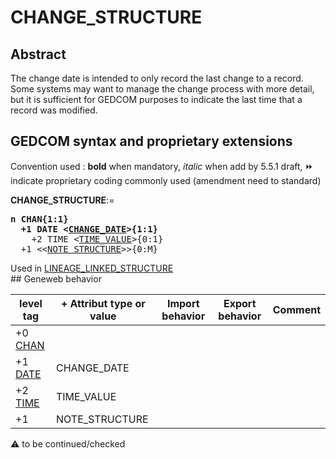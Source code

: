 ﻿# CHANGE_STRUCTURE
## Abstract
The change date is intended to only record the last change to a record.  Some systems may want to
manage the change process with more detail, but it is sufficient for GEDCOM purposes to indicate
the last time that a record was modified.


## GEDCOM syntax and proprietary extensions
Convention used : **bold** when mandatory, _italic_ when add by 5.5.1 draft, &#x23E9; indicate proprietary coding commonly used (amendment need to standard)<br />

**CHANGE_STRUCTURE**:=
<pre>
<b>n CHAN{1:1}</b>
<b>  +1 DATE &lt;<a href=Ged.CHANGE_DATE.md>CHANGE_DATE</a>&gt;{1:1}</b>
    +2 TIME &lt;<a href=Ged.TIME_VALUE.md>TIME_VALUE</a>&gt;{0:1}
  +1 &lt;&lt;<a href=Ged.NOTE_STRUCTURE.md>NOTE_STRUCTURE</a>&gt;&gt;{0:M}
</pre>
Used in <a href=Ged.LINEAGE_LINKED_STRUCTURE.md>LINEAGE_LINKED_STRUCTURE</a><br />## Geneweb behavior

level tag  | + Attribut type or value | Import behavior | Export behavior  | Comment 
---------- | ------------- | :---------------: | :-----------------:| -----------
+0 <a href=Ged.GLOSSARY.md#CHAN>CHAN</a> |  | | |
+1 <a href=Ged.GLOSSARY.md#DATE>DATE</a> | CHANGE_DATE | | |
+2 <a href=Ged.GLOSSARY.md#TIME>TIME</a> | TIME_VALUE | | |
+1  | NOTE_STRUCTURE | | |

:warning: to be continued/checked

